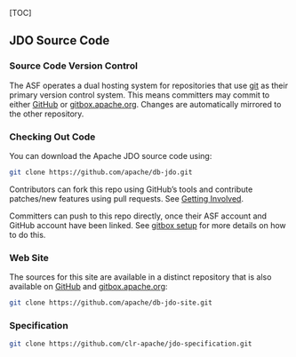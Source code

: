 [TOC]

## JDO Source Code

### Source Code Version Control

The ASF operates a dual hosting system for repositories that use [git](https://git-scm.com/) as their primary version control system. This means committers may commit to either [GitHub](https://github.com/apache/db-jdo.git) or [gitbox.apache.org](https://gitbox.apache.org/repos/asf/db-jdo.git). Changes are automatically mirrored to the other repository.

### Checking Out Code

You can download the Apache JDO source code using:

```bash
git clone https://github.com/apache/db-jdo.git
```

Contributors can fork this repo using GitHub’s tools and contribute patches/new features using pull requests. See [Getting Involved](https://db.apache.org/jdo/get-involved.html#_how_do_i_contribute_e_g_give_feedback_fix_bugs_etc).

Committers can push to this repo directly, once their ASF account and GitHub account have been linked. See [gitbox setup](https://gitbox.apache.org/setup) for more details on how to do this.

### Web Site

The sources for this site are available in a distinct repository that is also available on [GitHub](https://github.com/apache/db-jdo-site.git) and [gitbox.apache.org](https://gitbox.apache.org/repos/asf/db-jdo-site.git):

```bash
git clone https://github.com/apache/db-jdo-site.git
```

### Specification

```bash
git clone https://github.com/clr-apache/jdo-specification.git
```
